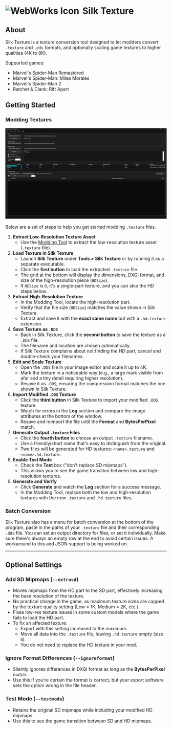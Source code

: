 # <img src="../../SilkTexture/SilkTexture_Icon.ico" alt="WebWorks Icon" width="25" height="25" style="margin-right: 10px;">Silk Texture
## About
Silk Texture is a texture conversion tool designed to let modders convert `.texture` and  `.dds` formats, and optionally scaling game textures to higher qualities (4K to 8K).

Supported games:
- Marvel's Spider-Man Remastered
- Marvel's Spider-Man: Miles Morales
- Marvel's Spider-Man 2
- Ratchet & Clank: Rift Apart

## Getting Started
### Modding Textures
![Silk Texture window](../Screenshots/SilkTexture_screenshot.png)

Below are a set of steps to help you get started modding `.texture` files.

1. **Extract Low-Resolution Texture Asset**  
   - Use the [Modding Tool](ModdingTool.md) to extract the low-resolution texture asset (`.texture` file).
2. **Load Texture in Silk Texture**  
   - Launch **Silk Texture** under **Tools > Silk Texture** or by running it as a separate executable.  
   - Click the **first button** to load the extracted `.texture` file.  
   - The grid at the bottom will display the dimensions, DXGI format, and size of the high-resolution piece (`HDSize`).  
   - If `HDSize` is `0`, it's a single-part texture, and you can skip the HD steps below.
3. **Extract High-Resolution Texture**  
   - In the Modding Tool, locate the high-resolution part.  
   - Verify that the file size (`HDSize`) matches the value shown in Silk Texture.  
   - Extract and save it with the **exact same name** but with a `.hd.texture` extension.
4. **Save Texture as `.DDS`**  
   - Back in Silk Texture, click the **second button** to save the texture as a `.DDS` file.  
   - The filename and location are chosen automatically.  
   - If Silk Texture complains about not finding the HD part, cancel and double-check your filenames.
5. **Edit and Scale Texture**  
   - Open the `.DDS` file in your image editor and scale it up to 4K.  
   - Mark the texture in a noticeable way (e.g., a large mark visible from afar and a tiny detail requiring higher resolution).  
   - Resave it as `.DDS`, ensuring the compression format matches the one shown in Silk Texture.
6. **Import Modified `.DDS` Texture**  
   - Click the **third button** in Silk Texture to import your modified `.DDS` texture.  
   - Watch for errors in the **Log** section and compare the image attributes at the bottom of the window.  
   - Resave and reimport the file until the **Format** and **BytesPerPixel** match.
7. **Generate Output `.texture` Files**  
   - Click the **fourth button** to choose an output `.texture` filename.  
   - Use a friendly/short name that's easy to distinguish from the original.  
   - Two files will be generated for HD textures: `<name>.texture` and `<name>.hd.texture`.
8. **Enable Test Mode**  
   - Check the **Test** box ("don't replace SD mipmaps").  
   - This allows you to see the game transition between low and high-resolution textures.
9. **Generate and Verify**  
   - Click **Generate** and watch the **Log** section for a success message.  
   - In the Modding Tool, replace both the low and high-resolution textures with the new `.texture` and `.hd.texture` files.

### Batch Conversion
Silk Texture also has a menu for batch conversion at the bottom of the program, paste in the paths of your `.texture` file and their corresponding `.dds` file. You can set an output directory for files, or set it individually. Make sure there's always an empty row at the end to avoid certain issues. A workaround to this and JSON support is being worked on.

---

## Optional Settings

### Add SD Mipmaps (`--extrasd`)  
   - Moves mipmaps from the HD part to the SD part, effectively increasing the base resolution of the texture.  
   - No practical change in the game, as maximum texture sizes are capped by the texture quality setting (Low = 1K, Medium = 2K, etc.).  
   - Fixes low-res texture issues in some custom models where the game fails to load the HD part.  
   - To fix an affected texture:  
     - Export with this setting increased to the maximum.  
     - Move all data into the `.texture` file, leaving `.hd.texture` empty (size `0`).  
     - You do not need to replace the HD texture in your mod.

### Ignore Format Differences (`--ignoreformat`)
   - Silently ignores differences in DXGI format as long as the **BytesPerPixel** match.  
   - Use this if you're certain the format is correct, but your export software sets the option wrong in the file header.

### Test Mode (`--testmode`)  
   - Retains the original SD mipmaps while including your modified HD mipmaps.  
   - Use this to see the game transition between SD and HD mipmaps.